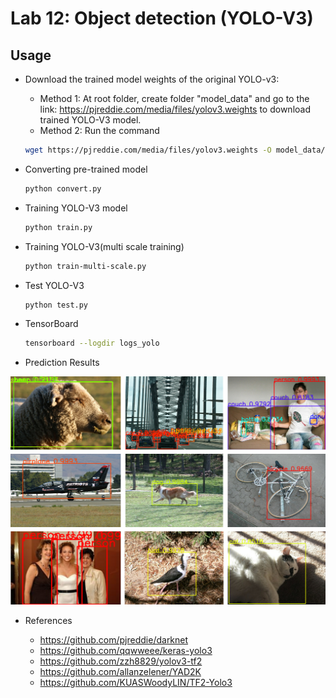 # Lab 12: Object detection (YOLO-V3)

## Usage
  
-  Download the trained model weights of the original YOLO-v3:
    - Method 1: At root folder, create folder "model_data" and go to the link: https://pjreddie.com/media/files/yolov3.weights to download trained YOLO-V3 model.
    - Method 2: Run the command
    ```bash
    wget https://pjreddie.com/media/files/yolov3.weights -O model_data/yolov3.weights
    ```

- Converting pre-trained model
    ```bash
    python convert.py
    ```

- Training YOLO-V3 model
    ```bash
    python train.py
    ```

- Training YOLO-V3(multi scale training)
    ```bash
    python train-multi-scale.py
    ```

- Test YOLO-V3
    ```bash
    python test.py
    ```

- TensorBoard
    ```bash
    tensorboard --logdir logs_yolo
    ```

- Prediction Results


![Results](output_images/output_results.png)
- References

    - https://github.com/pjreddie/darknet
    - https://github.com/qqwweee/keras-yolo3
    - https://github.com/zzh8829/yolov3-tf2
    - https://github.com/allanzelener/YAD2K
    - https://github.com/KUASWoodyLIN/TF2-Yolo3
